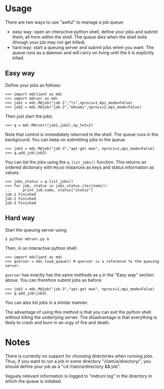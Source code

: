 
Usage
=====

There are two ways to use "awful" to manage a job queue:

 * easy way: open an interactive python shell, define your jobs and submit them, all from within the shell.  The queue dies when the shell exits (though your job may not get killed).
 * hard way: start a queuing server and submit jobs when you want. 
The queue runs as a daemon and will carry on living until the it is explicitly killed. 


Easy way
--------

Define your jobs as follows:

    >>> import mdclient as mdc
    >>> import mdrunr as mdr
    >>> job1 = mdc.Mdjob("job-1","ls",nprocs=1,mpi_mode=False)
    >>> job2 = mdc.Mdjob("job-2","whoami",nprocs=2,mpi_mode=False)

Then just start the jobs:

    >>> q = mdr.Mdrunr((job1,job2),np_tot=2)

Note that control is immediately returned to the shell. The queue runs in the background. You can keep on submitting jobs to the queue:

    >>> job3 = mdc.Mdjob("job-3","apt-get moo", nprocs=1,mpi_mode=False)
    >>> q.add_job(job3)

You can list the jobs using the `q.list_jobs()` function. This returns an ordered dictionary with `Mdjob` instances as keys and status information as values:

    >>> jobs_status = q.list_jobs()
    >>> for job, status in jobs_status.iteritems():
    ...     print job.name, status["status"] 
    job-1 Finished
    job-2 Finished
    job-3 Finished


Hard way
--------

Start the queuing server using 

    $ python mdrunr.py &

Then, in an interactive python shell: 

    >>> import mdclient as mdc
    >>> qserver = mdc.load_queue() # qserver is a reference to the queuing server.

`qserver` has exactly has the same methods as `q` in the "Easy way" section above. You can therefore submit jobs as before:

    >>> job3 = mdc.Mdjob("job-3","apt-get moo", nprocs=1,mpi_mode=False)
    >>> q.add_job(job3)

You can also list jobs in a similar manner.

The advantage of using this method is that you can exit the python shell without killing the underlying server. The disadvantage is that everything is likely to crash and burn in an orgy of fire and death.


Notes
=====

There is currently no support for choosing directories when running jobs. Thus, if you want to run a job in some directory "/i/am/a/directory/", you should define your job as a "cd /i/am/a/directory && job".

Vaguely relevant information is logged to "mdrunr.log" in the directory in which the queue is initiated.
